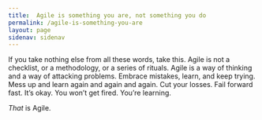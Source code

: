 ```yaml
---
title:  Agile is something you are, not something you do
permalink: /agile-is-something-you-are
layout: page
sidenav: sidenav
---
```

If you take nothing else from all these words, take this. Agile is not a checklist, or a methodology, or a series of rituals. Agile is a way of thinking and a way of attacking problems. Embrace mistakes, learn, and keep trying. Mess up and learn again and again and again. Cut your losses. Fail forward fast. It’s okay. You won’t get fired. You’re learning.

_That_ is Agile.
